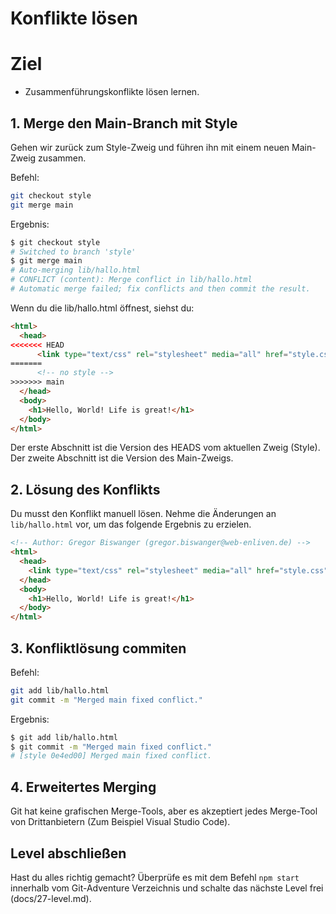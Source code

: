 # Konflikte lösen
# Ziel
- Zusammenführungskonflikte lösen lernen.

## 1. Merge den Main-Branch mit Style
Gehen wir zurück zum Style-Zweig und führen ihn mit einem neuen Main-Zweig zusammen.

Befehl:  
```bash
git checkout style
git merge main
```

Ergebnis:  
```bash
$ git checkout style
# Switched to branch 'style'
$ git merge main
# Auto-merging lib/hallo.html
# CONFLICT (content): Merge conflict in lib/hallo.html
# Automatic merge failed; fix conflicts and then commit the result.
```

Wenn du die lib/hallo.html öffnest, siehst du:
```html
<html>
  <head>
<<<<<<< HEAD
      <link type="text/css" rel="stylesheet" media="all" href="style.css" />
=======
      <!-- no style -->
>>>>>>> main
  </head>
  <body>
    <h1>Hello, World! Life is great!</h1>
  </body>
</html>
```

Der erste Abschnitt ist die Version des HEADS vom aktuellen Zweig (Style). Der zweite Abschnitt ist die Version des Main-Zweigs.

## 2. Lösung des Konflikts
Du musst den Konflikt manuell lösen. Nehme die Änderungen an `lib/hallo.html` vor, um das folgende Ergebnis zu erzielen.

```html
<!-- Author: Gregor Biswanger (gregor.biswanger@web-enliven.de) -->
<html>
  <head>
    <link type="text/css" rel="stylesheet" media="all" href="style.css" />
  </head>
  <body>
    <h1>Hello, World! Life is great!</h1>
  </body>
</html>
```

## 3. Konfliktlösung commiten

Befehl:  
```bash
git add lib/hallo.html
git commit -m "Merged main fixed conflict."
```

Ergebnis:  
```bash
$ git add lib/hallo.html
$ git commit -m "Merged main fixed conflict."
# [style 0e4ed00] Merged main fixed conflict.
```

## 4. Erweitertes Merging
Git hat keine grafischen Merge-Tools, aber es akzeptiert jedes Merge-Tool von Drittanbietern (Zum Beispiel Visual Studio Code).

## Level abschließen
Hast du alles richtig gemacht? Überprüfe es mit dem Befehl `npm start` innerhalb vom Git-Adventure Verzeichnis und schalte das nächste Level frei (docs/27-level.md).